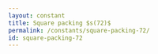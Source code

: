```yaml
---
layout: constant
title: Square packing $s(72)$
permalink: /constants/square-packing-72/
id: square-packing-72
---
```

